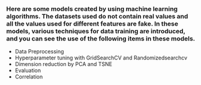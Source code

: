 ### Here are some models created by using machine learning algorithms. The datasets used do not contain real values and all the values used for different features are fake. In these models, various techniques for data training are introduced, and you can see the use of the following items in these models.
- Data Preprocessing
- Hyperparameter tuning with GridSearchCV and Randomizedsearchcv
- Dimension reduction by PCA and TSNE
- Evaluation
- Correlation

